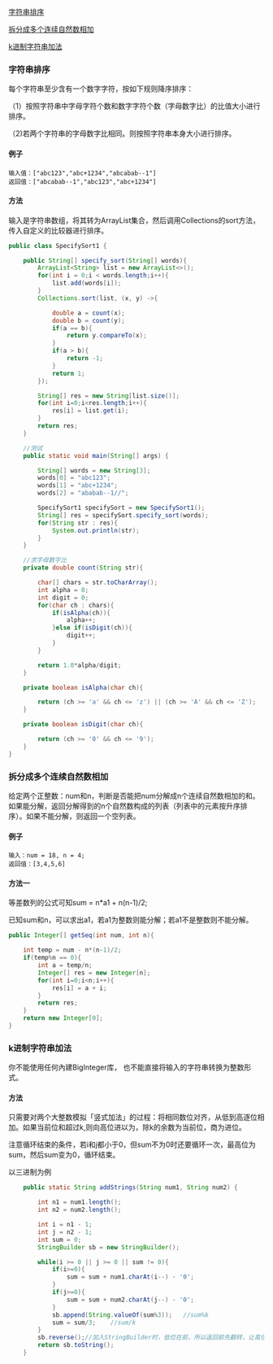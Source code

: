 [字符串排序](#字符串排序)

[拆分成多个连续自然数相加](#拆分成多个连续自然数相加)

[k进制字符串加法](#k进制字符串加法)

### 字符串排序

每个字符串至少含有一个数字字符，按如下规则降序排序：

（1）按照字符串中字母字符个数和数字字符个数（字母数字比）的比值大小进行排序。

（2)若两个字符串的字母数字比相同。则按照字符串本身大小进行排序。

#### 例子
```
输入值：["abc123","abc+1234","abcabab--1"]
返回值：["abcabab--1","abc123","abc+1234"]
```
#### 方法

输入是字符串数组，将其转为ArrayList集合，然后调用Collections的sort方法，传入自定义的比较器进行排序。
```java
public class SpecifySort1 {

    public String[] specify_sort(String[] words){
        ArrayList<String> list = new ArrayList<>();
        for(int i = 0;i < words.length;i++){
            list.add(words[i]);
        }
        Collections.sort(list, (x, y) ->{

            double a = count(x);
            double b = count(y);
            if(a == b){
                return y.compareTo(x);
            }
            if(a > b){
                return -1;
            }
            return 1;
        });

        String[] res = new String[list.size()];
        for(int i=0;i<res.length;i++){
            res[i] = list.get(i);
        }
        return res;
    }

    //测试
    public static void main(String[] args) {

        String[] words = new String[3];
        words[0] = "abc123";
        words[1] = "abc+1234";
        words[2] = "ababab--1//";

        SpecifySort1 specifySort = new SpecifySort1();
        String[] res = specifySort.specify_sort(words);
        for(String str : res){
            System.out.println(str);
        }
    }

    //求字母数字比
    private double count(String str){

        char[] chars = str.toCharArray();
        int alpha = 0;
        int digit = 0;
        for(char ch : chars){
            if(isAlpha(ch)){
                alpha++;
            }else if(isDigit(ch)){
                digit++;
            }
        }

        return 1.0*alpha/digit;
    }

    private boolean isAlpha(char ch){

        return (ch >= 'a' && ch <= 'z') || (ch >= 'A' && ch <= 'Z');
    }

    private boolean isDigit(char ch){

        return (ch >= '0' && ch <= '9');
    }
}

```
### 拆分成多个连续自然数相加

给定两个正整数：num和n，判断是否能把num分解成n个连续自然数相加的和。如果能分解，返回分解得到的n个自然数构成的列表（列表中的元素按升序排序）。如果不能分解，则返回一个空列表。

#### 例子

```
输入：num = 18, n = 4;
返回值：[3,4,5,6]
```

#### 方法一

等差数列的公式可知sum = n\*a1 + n(n-1)/2;

已知sum和n，可以求出a1，若a1为整数则能分解；若a1不是整数则不能分解。

```java
public Integer[] getSeq(int num, int n){

    int temp = num - n*(n-1)/2;
    if(temp%n == 0){
        int a = temp/n;
        Integer[] res = new Integer[n];
        for(int i=0;i<n;i++){
            res[i] = a + i;
        }
        return res;
    }
    return new Integer[0];
}
```

### k进制字符串加法

你不能使用任何內建BigInteger库， 也不能直接将输入的字符串转换为整数形式。

#### 方法

只需要对两个大整数模拟「竖式加法」的过程：将相同数位对齐，从低到高逐位相加。如果当前位和超过k,则向高位进以为，除k的余数为当前位，商为进位。

注意循环结束的条件，若i和j都小于0，但sum不为0时还要循环一次，最高位为sum，然后sum变为0，循环结束。

以三进制为例
```java
    public static String addStrings(String num1, String num2) {

        int n1 = num1.length();
        int n2 = num2.length();

        int i = n1 - 1;
        int j = n2 - 1;
        int sum = 0;
        StringBuilder sb = new StringBuilder();

        while(i >= 0 || j >= 0 || sum != 0){
            if(i>=0){
                sum = sum + num1.charAt(i--) - '0';
            }
            if(j>=0){
                sum = sum + num2.charAt(j--) - '0';
            }
            sb.append(String.valueOf(sum%3));   //sum%k
            sum = sum/3;    //sum/k
        }
        sb.reverse();//加入StringBuilder时，低位在前，所以返回前先翻转，让高位在前。
        return sb.toString();
    }
```
